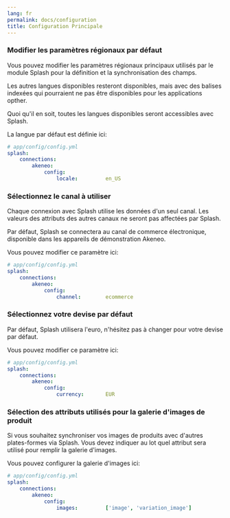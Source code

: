 ```yaml
---
lang: fr
permalink: docs/configuration
title: Configuration Principale
---
```


### Modifier les paramètres régionaux par défaut

Vous pouvez modifier les paramètres régionaux principaux utilisés par le module Splash pour la définition et la synchronisation des champs.

Les autres langues disponibles resteront disponibles, mais avec des balises indexées qui pourraient ne pas être disponibles pour les applications opther.

Quoi qu'il en soit, toutes les langues disponibles seront accessibles avec Splash.

La langue par défaut est définie ici:

```yaml
# app/config/config.yml
splash:
    connections:
        akeneo:    
            config:
                locale:         en_US
```

### Sélectionnez le canal à utiliser

Chaque connexion avec Splash utilise les données d'un seul canal. Les valeurs des attributs des autres canaux ne seront pas affectées par Splash.

Par défaut, Splash se connectera au canal de commerce électronique, disponible dans les appareils de démonstration Akeneo.

Vous pouvez modifier ce paramètre ici:

```yaml
# app/config/config.yml
splash:
    connections:
        akeneo:    
            config:
                channel:        ecommerce
```

### Sélectionnez votre devise par défaut

Par défaut, Splash utilisera l'euro, n'hésitez pas à changer pour votre devise par défaut.

Vous pouvez modifier ce paramètre ici:

```yaml
# app/config/config.yml
splash:
    connections:
        akeneo:    
            config:
                currency:       EUR
```

### Sélection des attributs utilisés pour la galerie d'images de produit

Si vous souhaitez synchroniser vos images de produits avec d'autres plates-formes via Splash.
Vous devez indiquer au lot quel attribut sera utilisé pour remplir la galerie d'images.

Vous pouvez configurer la galerie d'images ici:

```yaml
# app/config/config.yml
splash:
    connections:
        akeneo:    
            config:
                images:         ['image', 'variation_image']
```